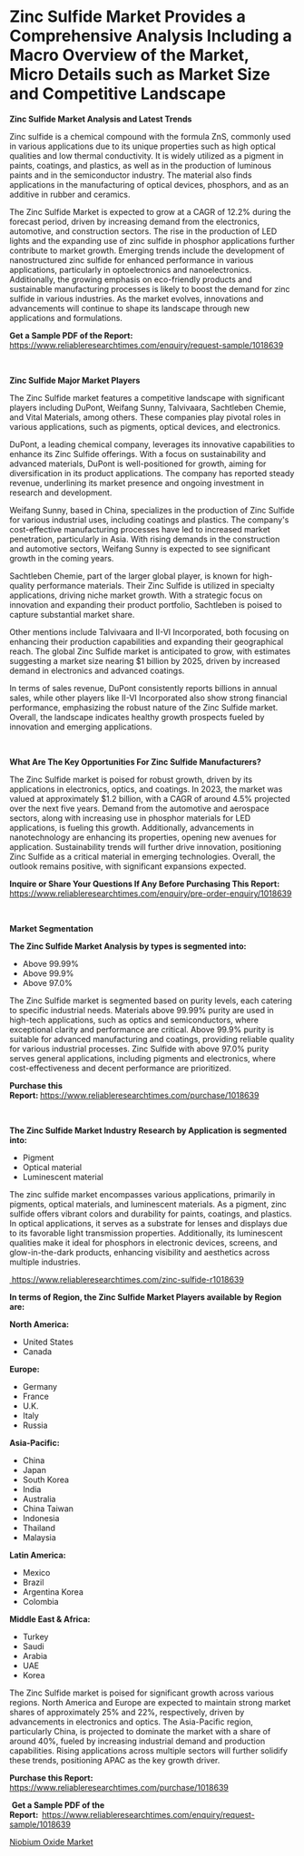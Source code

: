 <p><h1>Zinc Sulfide Market Provides a Comprehensive Analysis Including a Macro Overview of the Market, Micro Details such as Market Size and Competitive Landscape</h1></p><p><strong>Zinc Sulfide Market Analysis and Latest Trends</strong></p>
<p><p>Zinc sulfide is a chemical compound with the formula ZnS, commonly used in various applications due to its unique properties such as high optical qualities and low thermal conductivity. It is widely utilized as a pigment in paints, coatings, and plastics, as well as in the production of luminous paints and in the semiconductor industry. The material also finds applications in the manufacturing of optical devices, phosphors, and as an additive in rubber and ceramics.</p><p>The Zinc Sulfide Market is expected to grow at a CAGR of 12.2% during the forecast period, driven by increasing demand from the electronics, automotive, and construction sectors. The rise in the production of LED lights and the expanding use of zinc sulfide in phosphor applications further contribute to market growth. Emerging trends include the development of nanostructured zinc sulfide for enhanced performance in various applications, particularly in optoelectronics and nanoelectronics. Additionally, the growing emphasis on eco-friendly products and sustainable manufacturing processes is likely to boost the demand for zinc sulfide in various industries. As the market evolves, innovations and advancements will continue to shape its landscape through new applications and formulations.</p></p>
<p><strong>Get a Sample PDF of the Report:&nbsp;</strong> <a href="https://www.reliableresearchtimes.com/enquiry/request-sample/1018639?utm_campaign=3313&utm_medium=2&utm_source=Github&utm_content=ia&utm_term=02042025&utm_id=zinc-sulfide">https://www.reliableresearchtimes.com/enquiry/request-sample/1018639</a></p>
<p>&nbsp;</p>
<p><strong>Zinc Sulfide Major Market Players</strong></p>
<p><p>The Zinc Sulfide market features a competitive landscape with significant players including DuPont, Weifang Sunny, Talvivaara, Sachtleben Chemie, and Vital Materials, among others. These companies play pivotal roles in various applications, such as pigments, optical devices, and electronics.</p><p>DuPont, a leading chemical company, leverages its innovative capabilities to enhance its Zinc Sulfide offerings. With a focus on sustainability and advanced materials, DuPont is well-positioned for growth, aiming for diversification in its product applications. The company has reported steady revenue, underlining its market presence and ongoing investment in research and development.</p><p>Weifang Sunny, based in China, specializes in the production of Zinc Sulfide for various industrial uses, including coatings and plastics. The company's cost-effective manufacturing processes have led to increased market penetration, particularly in Asia. With rising demands in the construction and automotive sectors, Weifang Sunny is expected to see significant growth in the coming years.</p><p>Sachtleben Chemie, part of the larger global player, is known for high-quality performance materials. Their Zinc Sulfide is utilized in specialty applications, driving niche market growth. With a strategic focus on innovation and expanding their product portfolio, Sachtleben is poised to capture substantial market share.</p><p>Other mentions include Talvivaara and II-VI Incorporated, both focusing on enhancing their production capabilities and expanding their geographical reach. The global Zinc Sulfide market is anticipated to grow, with estimates suggesting a market size nearing $1 billion by 2025, driven by increased demand in electronics and advanced coatings.</p><p>In terms of sales revenue, DuPont consistently reports billions in annual sales, while other players like II-VI Incorporated also show strong financial performance, emphasizing the robust nature of the Zinc Sulfide market. Overall, the landscape indicates healthy growth prospects fueled by innovation and emerging applications.</p></p>
<p>&nbsp;</p>
<p><strong>What Are The Key Opportunities For Zinc Sulfide Manufacturers?</strong></p>
<p><p>The Zinc Sulfide market is poised for robust growth, driven by its applications in electronics, optics, and coatings. In 2023, the market was valued at approximately $1.2 billion, with a CAGR of around 4.5% projected over the next five years. Demand from the automotive and aerospace sectors, along with increasing use in phosphor materials for LED applications, is fueling this growth. Additionally, advancements in nanotechnology are enhancing its properties, opening new avenues for application. Sustainability trends will further drive innovation, positioning Zinc Sulfide as a critical material in emerging technologies. Overall, the outlook remains positive, with significant expansions expected.</p></p>
<p><strong>Inquire or Share Your Questions If Any Before Purchasing This Report:</strong> <a href="https://www.reliableresearchtimes.com/enquiry/pre-order-enquiry/1018639?utm_campaign=3313&utm_medium=2&utm_source=Github&utm_content=ia&utm_term=02042025&utm_id=zinc-sulfide">https://www.reliableresearchtimes.com/enquiry/pre-order-enquiry/1018639</a></p>
<p>&nbsp;</p>
<p><strong>Market Segmentation</strong></p>
<p><strong>The Zinc Sulfide Market Analysis by types is segmented into:</strong></p>
<p><ul><li>Above 99.99%</li><li>Above 99.9%</li><li>Above 97.0%</li></ul></p>
<p><p>The Zinc Sulfide market is segmented based on purity levels, each catering to specific industrial needs. Materials above 99.99% purity are used in high-tech applications, such as optics and semiconductors, where exceptional clarity and performance are critical. Above 99.9% purity is suitable for advanced manufacturing and coatings, providing reliable quality for various industrial processes. Zinc Sulfide with above 97.0% purity serves general applications, including pigments and electronics, where cost-effectiveness and decent performance are prioritized.</p></p>
<p><strong>Purchase this Report:&nbsp;</strong><a href="https://www.reliableresearchtimes.com/purchase/1018639?utm_campaign=3313&utm_medium=2&utm_source=Github&utm_content=ia&utm_term=02042025&utm_id=zinc-sulfide">https://www.reliableresearchtimes.com/purchase/1018639</a></p>
<p>&nbsp;</p>
<p><strong>The Zinc Sulfide Market Industry Research by Application is segmented into:</strong></p>
<p><ul><li>Pigment</li><li>Optical material</li><li>Luminescent material</li></ul></p>
<p><p>The zinc sulfide market encompasses various applications, primarily in pigments, optical materials, and luminescent materials. As a pigment, zinc sulfide offers vibrant colors and durability for paints, coatings, and plastics. In optical applications, it serves as a substrate for lenses and displays due to its favorable light transmission properties. Additionally, its luminescent qualities make it ideal for phosphors in electronic devices, screens, and glow-in-the-dark products, enhancing visibility and aesthetics across multiple industries.</p></p>
<p><a href="https://www.reliableresearchtimes.com/zinc-sulfide-r1018639?utm_campaign=3313&utm_medium=2&utm_source=Github&utm_content=ia&utm_term=02042025&utm_id=zinc-sulfide">&nbsp;https://www.reliableresearchtimes.com/zinc-sulfide-r1018639</a></p>
<p><strong>In terms of Region, the Zinc Sulfide Market Players available by Region are:</strong></p>
<p>
    <p> <strong> North America: </strong>
        <ul>
            <li>United States</li>
            <li>Canada</li>
        </ul>
        </p> 
    <p> <strong> Europe: </strong>
        <ul>
            <li>Germany</li>
            <li>France</li>
            <li>U.K.</li>
            <li>Italy</li>
            <li>Russia</li>
        </ul>
        </p> 
    <p> <strong> Asia-Pacific: </strong>
        <ul>
            <li>China</li>
            <li>Japan</li>
            <li>South Korea</li>
            <li>India</li>
            <li>Australia</li>
            <li>China Taiwan</li>
            <li>Indonesia</li>
            <li>Thailand</li>
            <li>Malaysia</li>
        </ul>
        </p> 
    <p> <strong> Latin America: </strong>
        <ul>
            <li>Mexico</li>
            <li>Brazil</li>
            <li>Argentina Korea</li>
            <li>Colombia</li>
        </ul>
        </p> 
    <p> <strong> Middle East & Africa: </strong>
        <ul>
            <li>Turkey</li>
            <li>Saudi</li>
            <li>Arabia</li>
            <li>UAE</li>
            <li>Korea</li>
        </ul>
    </p>
    </p>
<p><p>The Zinc Sulfide market is poised for significant growth across various regions. North America and Europe are expected to maintain strong market shares of approximately 25% and 22%, respectively, driven by advancements in electronics and optics. The Asia-Pacific region, particularly China, is projected to dominate the market with a share of around 40%, fueled by increasing industrial demand and production capabilities. Rising applications across multiple sectors will further solidify these trends, positioning APAC as the key growth driver.</p></p>
<p><strong>Purchase this Report: </strong><a href="https://www.reliableresearchtimes.com/purchase/1018639?utm_campaign=3313&utm_medium=2&utm_source=Github&utm_content=ia&utm_term=02042025&utm_id=zinc-sulfide">https://www.reliableresearchtimes.com/purchase/1018639</a></p>
<p>&nbsp;<strong>Get a Sample PDF of the Report:&nbsp;&nbsp;</strong><a href="https://www.reliableresearchtimes.com/enquiry/request-sample/1018639?utm_campaign=3313&utm_medium=2&utm_source=Github&utm_content=ia&utm_term=02042025&utm_id=zinc-sulfide">https://www.reliableresearchtimes.com/enquiry/request-sample/1018639</a></p>
<p><strong></strong></p>
<p><p><a href="https://github.com/iquiseeboli/Market-Research-Report-List-1/blob/main/niobium-oxide-market.md?utm_campaign=3313&utm_medium=2&utm_source=Github&utm_content=ia&utm_term=02042025&utm_id=zinc-sulfide">Niobium Oxide Market</a></p></p>